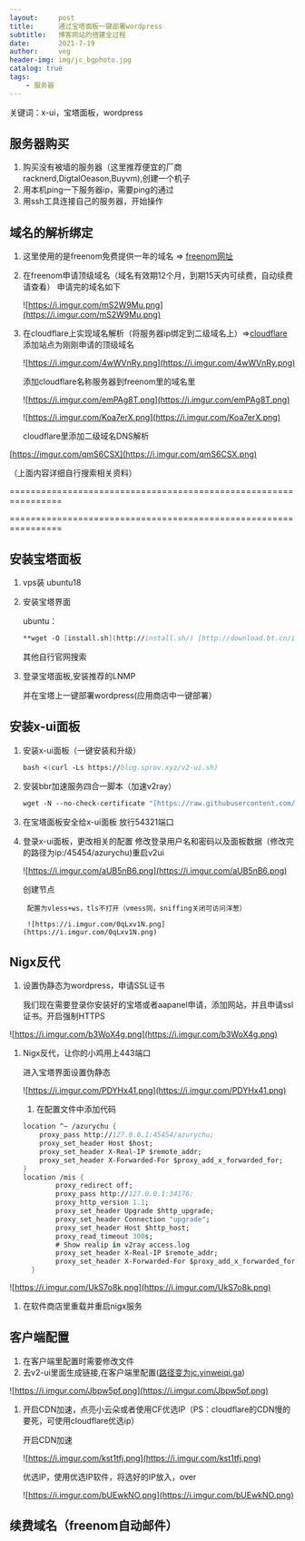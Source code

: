 ```yaml
---
layout:     post
title:      通过宝塔面板一键部署wordpress
subtitle:   博客网站的搭建全过程
date:       2021-7-19
author:     veg
header-img: img/jc_bgphoto.jpg
catalog: true
tags:
    - 服务器
---
```

关键词：x-ui，宝塔面板，wordpress

## 服务器购买

1. 购买没有被墙的服务器（这里推荐便宜的厂商racknerd,DigtalOeason,Buyvm),创建一个机子
2. 用本机ping一下服务器ip，需要ping的通过
3. 用ssh工具连接自己的服务器，开始操作

## 域名的解析绑定

1. 这里使用的是freenom免费提供一年的域名 ⇒ [freenom网址](https://www.freenom.com/) 
2. 在freenom申请顶级域名（域名有效期12个月，到期15天内可续费，自动续费请查看）
    申请完的域名如下

    ![https://i.imgur.com/mS2W9Mu.png](https://i.imgur.com/mS2W9Mu.png)

3. 在cloudflare上实现域名解析（将服务器ip绑定到二级域名上）⇒[cloudflare](https://www.cloudflare.com/)
    添加站点为刚刚申请的顶级域名

    ![https://i.imgur.com/4wWVnRy.png](https://i.imgur.com/4wWVnRy.png)

    添加cloudflare名称服务器到freenom里的域名里

    ![https://i.imgur.com/emPAg8T.png](https://i.imgur.com/emPAg8T.png)

    ![https://i.imgur.com/Koa7erX.png](https://i.imgur.com/Koa7erX.png)

    cloudflare里添加二级域名DNS解析

[https://imgur.com/qmS6CSX](https://i.imgur.com/qmS6CSX.png)

（上面内容详细自行搜索相关资料）

================================================================

================================================================

## 安装宝塔面板

1. vps装 ubuntu18
2. 安装宝塔界面

    ubuntu：

    ```fsharp
    **wget -O [install.sh](http://install.sh/) [http://download.bt.cn/install/install-ubuntu_6.0.sh](http://download.bt.cn/install/install-ubuntu_6.0.sh) && sudo bash [install.sh](http://install.sh/)**
    ```

    其他自行官网搜索

3. 登录宝塔面板,安装推荐的LNMP

    并在宝塔上一键部署wordpress(应用商店中一键部署）

## 安装x-ui面板

1. 安装x-ui面板（一键安装和升级）

    ```fsharp
    bash <(curl -Ls https://blog.sprov.xyz/v2-ui.sh)
    ```

2. 安装bbr加速服务四合一脚本（加速v2ray）

    ```fsharp
    wget -N --no-check-certificate "[https://raw.githubusercontent.com/chiakge/Linux-NetSpeed/master/tcp.sh](https://raw.githubusercontent.com/chiakge/Linux-NetSpeed/master/tcp.sh)" && chmod +x [tcp.sh](http://tcp.sh/) && ./tcp.sh
    ```

3. 在宝塔面板安全给x-ui面板 放行54321端口
4. 登录x-ui面板，更改相关的配置
    修改登录用户名和密码以及面板数据（修改完的路径为ip:/45454/azurychu)重启v2ui

    ![https://i.imgur.com/aUB5nB6.png](https://i.imgur.com/aUB5nB6.png)

    创建节点

        配置为vless+ws，tls不打开（vmess同，sniffing关闭可访问洋葱）

        ![https://i.imgur.com/0qLxv1N.png](https://i.imgur.com/0qLxv1N.png)

## Nigx反代

1. 设置伪静态为wordpress，申请SSL证书

    我们现在需要登录你安装好的宝塔或者aapanel申请，添加网站，并且申请ssl证书。开启强制HTTPS

![https://i.imgur.com/b3WoX4g.png](https://i.imgur.com/b3WoX4g.png)

1. Nigx反代，让你的小鸡用上443端口

    进入宝塔界面设置伪静态

    ![https://i.imgur.com/PDYHx41.png](https://i.imgur.com/PDYHx41.png)

    1. 在配置文件中添加代码

    ```fsharp
    location ^~ /azurychu {
        proxy_pass http://127.0.0.1:45454/azurychu; 
        proxy_set_header Host $host;
        proxy_set_header X-Real-IP $remote_addr;
        proxy_set_header X-Forwarded-For $proxy_add_x_forwarded_for;
    }
    location /mis {
            proxy_redirect off;
            proxy_pass http://127.0.0.1:34176;
            proxy_http_version 1.1;
            proxy_set_header Upgrade $http_upgrade;
            proxy_set_header Connection "upgrade";
            proxy_set_header Host $http_host;
            proxy_read_timeout 300s;
            # Show realip in v2ray access.log
            proxy_set_header X-Real-IP $remote_addr;
            proxy_set_header X-Forwarded-For $proxy_add_x_forwarded_for;
      }
    ```

![https://i.imgur.com/UkS7o8k.png](https://i.imgur.com/UkS7o8k.png)

1. 在软件商店里重载并重启nigx服务

## 客户端配置

1. 在客户端里配置时需要修改文件
2. 去v2-ui里面生成链接,在客户端里配置([路径变为jc.yinweiqi.ga](http://xn--jc-tz2c54t3kqcw9d.yinweiqi.ga/))

![https://i.imgur.com/Jbpw5pf.png](https://i.imgur.com/Jbpw5pf.png)

1. 开启CDN加速，点亮小云朵或者使用CF优选IP（PS：cloudflare的CDN慢的要死，可使用cloudflare优选ip）

    开启CDN加速

    ![https://i.imgur.com/kst1tfj.png](https://i.imgur.com/kst1tfj.png)

    优选IP，使用优选IP软件，将选好的IP放入，over

    ![https://i.imgur.com/bUEwkNO.png](https://i.imgur.com/bUEwkNO.png)

## 续费域名（freenom自动邮件）